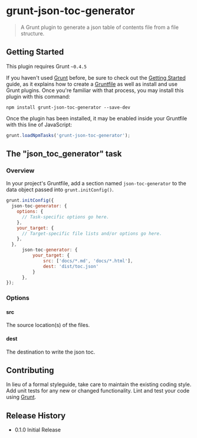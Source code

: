 # grunt-json-toc-generator

> A Grunt plugin to generate a json table of contents file from a file structure.

## Getting Started
This plugin requires Grunt `~0.4.5`

If you haven't used [Grunt](http://gruntjs.com/) before, be sure to check out the [Getting Started](http://gruntjs.com/getting-started) guide, as it explains how to create a [Gruntfile](http://gruntjs.com/sample-gruntfile) as well as install and use Grunt plugins. Once you're familiar with that process, you may install this plugin with this command:

```shell
npm install grunt-json-toc-generator --save-dev
```

Once the plugin has been installed, it may be enabled inside your Gruntfile with this line of JavaScript:

```js
grunt.loadNpmTasks('grunt-json-toc-generator');
```

## The "json_toc_generator" task

### Overview
In your project's Gruntfile, add a section named `json-toc-generator` to the data object passed into `grunt.initConfig()`.

```js
grunt.initConfig({
  json-toc-generator: {
    options: {
      // Task-specific options go here.
    },
    your_target: {
      // Target-specific file lists and/or options go here.
    },
  },
      json-toc-generator: {
          your_target: {
              src: ['docs/*.md', 'docs/*.html'],
              dest: 'dist/toc.json'
          }
      },
});
```

### Options

#### src
The source location(s) of the files.

#### dest
The destination to write the json toc.

## Contributing
In lieu of a formal styleguide, take care to maintain the existing coding style. Add unit tests for any new or changed functionality. Lint and test your code using [Grunt](http://gruntjs.com/).

## Release History
* 0.1.0 Initial Release